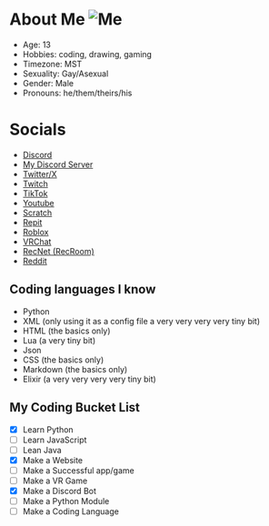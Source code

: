 # About Me ![Me](https://i.imgur.com/Kbki7oX.png)
- Age: 13
- Hobbies: coding, drawing, gaming
- Timezone: MST
- Sexuality: Gay/Asexual
- Gender: Male
- Pronouns: he/them/theirs/his

# Socials
- [Discord](https://discordapp.com/users/878439262138273793)
- [My Discord Server](https://discord.gg/cfDyJ9suVJ)
- [Twitter/X](https://x.com/___Hollo___)
- [Twitch](https://www.twitch.tv/h0llo_)
- [TikTok](https://www.tiktok.com/@..hollo)
- [Youtube](https://www.youtube.com/@HolloDoesStuff)
- [Scratch](https://scratch.mit.edu/users/HolloTheCoolPumkin/)
- [Repit](https://replit.com/@HolloDev)
- [Roblox](https://www.roblox.com/users/511701682/profile)
- [VRChat](https://vrchat.com/home/user/usr_88ad7354-cf16-463d-8d47-5f281a4a6d2d)
- [RecNet (RecRoom)](https://rec.net/user/HolloVR)
- [Reddit](https://www.reddit.com/user/Hollo-_-)

## Coding languages I know
- Python
- XML (only using it as a config file a very very very very tiny bit)
- HTML (the basics only)
- Lua (a very tiny bit)
- Json
- CSS (the basics only)
- Markdown (the basics only)
- Elixir (a very very very very tiny bit)

## My Coding Bucket List
- [x] Learn Python
- [ ] Learn JavaScript
- [ ] Lean Java
- [x] Make a Website
- [ ] Make a Successful app/game
- [ ] Make a VR Game
- [x] Make a Discord Bot
- [ ] Make a Python Module
- [ ] Make a Coding Language
